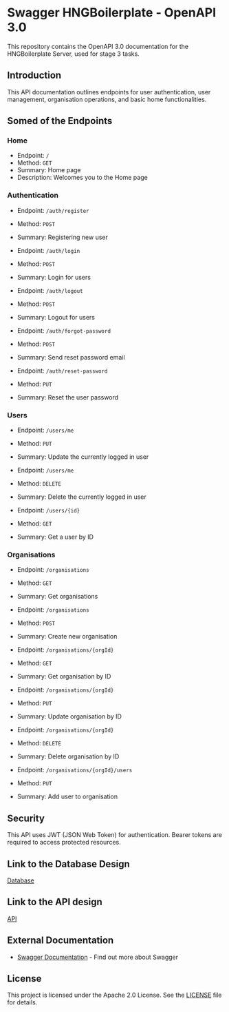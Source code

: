 # Swagger HNGBoilerplate - OpenAPI 3.0


This repository contains the OpenAPI 3.0 documentation for the HNGBoilerplate Server, used for stage 3 tasks.

## Introduction

This API documentation outlines endpoints for user authentication, user management, organisation operations, and basic home functionalities.

## Somed of the Endpoints

### Home

- Endpoint: `/`
- Method: `GET`
- Summary: Home page
- Description: Welcomes you to the Home page

### Authentication

- Endpoint: `/auth/register`
- Method: `POST`
- Summary: Registering new user

- Endpoint: `/auth/login`
- Method: `POST`
- Summary: Login for users

- Endpoint: `/auth/logout`
- Method: `POST`
- Summary: Logout for users

- Endpoint: `/auth/forgot-password`
- Method: `POST`
- Summary: Send reset password email

- Endpoint: `/auth/reset-password`
- Method: `PUT`
- Summary: Reset the user password

### Users

- Endpoint: `/users/me`
- Method: `PUT`
- Summary: Update the currently logged in user

- Endpoint: `/users/me`
- Method: `DELETE`
- Summary: Delete the currently logged in user

- Endpoint: `/users/{id}`
- Method: `GET`
- Summary: Get a user by ID

### Organisations

- Endpoint: `/organisations`
- Method: `GET`
- Summary: Get organisations

- Endpoint: `/organisations`
- Method: `POST`
- Summary: Create new organisation

- Endpoint: `/organisations/{orgId}`
- Method: `GET`
- Summary: Get organisation by ID

- Endpoint: `/organisations/{orgId}`
- Method: `PUT`
- Summary: Update organisation by ID

- Endpoint: `/organisations/{orgId}`
- Method: `DELETE`
- Summary: Delete organisation by ID

- Endpoint: `/organisations/{orgId}/users`
- Method: `PUT`
- Summary: Add user to organisation

## Security

This API uses JWT (JSON Web Token) for authentication. Bearer tokens are required to access protected resources.

## Link to the Database Design
[Database](https://dbdiagram.io/d/66917c429939893daecc150e)
## Link to the API design
  [API](https://app.swaggerhub.com/apis/KAMAUFNJERI2019/Hng_Kenyan_buddies/1.0.0)



## External Documentation

- [Swagger Documentation](http://swagger.io) - Find out more about Swagger

## License

This project is licensed under the Apache 2.0 License. See the [LICENSE](http://www.apache.org/licenses/LICENSE-2.0.html) file for details.
